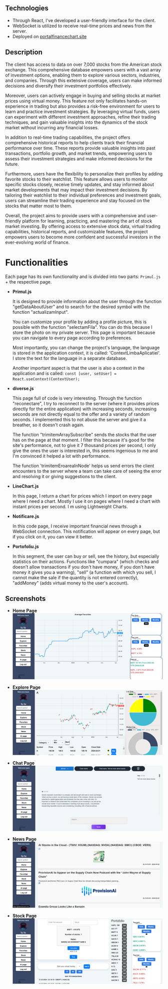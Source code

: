 ## Technologies

- Through React, I've developed a user-friendly interface for the client. 
- WebSocket is utilized to receive real-time prices and news from the server.
- Deployed on [portalfinancechart.site](https://portalfinancechart.site)


## Description

The client has access to data on over 7,000 stocks from the American stock exchange. This comprehensive database empowers users with a vast array of investment options, enabling them to explore various sectors, industries, and companies. Through this extensive coverage, users can make informed decisions and diversify their investment portfolios effectively.

Moreover, users can actively engage in buying and selling stocks at market prices using virtual money. This feature not only facilitates hands-on experience in trading but also provides a risk-free environment for users to learn and practice investment strategies. By leveraging virtual funds, users can experiment with different investment approaches, refine their trading techniques, and gain valuable insights into the dynamics of the stock market without incurring any financial losses.

In addition to real-time trading capabilities, the project offers comprehensive historical reports to help clients track their financial performance over time. These reports provide valuable insights into past transactions, portfolio growth, and market trends, empowering users to assess their investment strategies and make informed decisions for the future.

Furthermore, users have the flexibility to personalize their profiles by adding favorite stocks to their watchlist. This feature allows users to monitor specific stocks closely, receive timely updates, and stay informed about market developments that may impact their investment decisions. By tailoring their watchlist to their individual preferences and investment goals, users can streamline their trading experience and stay focused on the stocks that matter most to them.

Overall, the project aims to provide users with a comprehensive and user-friendly platform for learning, practicing, and mastering the art of stock market investing. By offering access to extensive stock data, virtual trading capabilities, historical reports, and customizable features, the project empowers users to become more confident and successful investors in the ever-evolving world of finance.


# Functionalities

Each page has its own functionality and is divided into two parts: `Primul.js` + the respective page.
- **Primul.js**

  
   It is designed to provide information about the user through the function "getDataAboutUser" and to search for the desired symbol with the function "actualizamInput".
   
   You can customize your profile by adding a profile picture, this is possible with the function "selectamFila". You can do this because I store the photo on my private server. 
   This page is important because you can navigate to every page according to preferences.
  
   Most importantly, you can change the project's language, the language is stored in the application context, it is called: 'ContextLimbaAplicatiei'. I store the text for the language in a separate database.
  
   Another important aspect is that the user is also a context in the application and is called: `const [user, setUser] = React.useContext(ContextUser);`

- **diverse.js**

  
   This page full of code is very interesting.
  Through the function "reconectare", I try to reconnect to the server (where it provides prices directly for the entire application) with increasing seconds, increasing seconds are not directly equal to the offer and a variety of random seconds.
  I implemented this to not abuse the server and give it a breather, so it doesn't crash again.
  
   The function "trimitemArraySubscribe" sends the stocks that the user has on the page at that moment. I filter this because it's good for the site's performance, not to give it 7 thousand prices per second, I only give the ones the user is interested in, this seems ingenious to me and I'm convinced it helped a lot with performance.

   The function 'trimitemEroareaInNode' helps us send errors the client encounters to the server where a team can take care of seeing the error and resolving it or giving suggestions to the client.

- **LineChart.js**

  
  
   In this page, I return a chart for prices which I import on every page where I need a chart. Mostly I use it on pages where I need a chart with instant prices per second.
  I m using Lightweight Charts.

- **Notificare.js**

  
   In this code page, I receive important financial news through a WebSocket connection.
  This notification will appear on every page, but if you click on it, you can view it better.

- **Portofoliu.js**

  
   In this segment, the user can buy or sell, see the history, but especially statistics on their actions.
   Functions like "cumpara" (which checks and doesn't allow transactions if you don't have money, if you don't have money it gives you a warning), "sell" (a function with which you sell, I cannot make the sale if the quantity is not entered correctly), "addMoney" (adds virtual money to the user's account).


## Screenshots

- **Home Page**
  ![Home Page Screenshot](https://github.com/HabaAndrei/Portal_finance_react/blob/main/pozeProiect_finance/finance_home.png)

- **Explore Page**
  ![Explore Page Screenshot](https://github.com/HabaAndrei/Portal_finance_react/blob/main/pozeProiect_finance/finance_explore.png)

- **Chat Page**
  ![Chat Page Screenshot](https://github.com/HabaAndrei/Portal_finance_react/blob/main/pozeProiect_finance/finance_chat.png)

- **News Page**
  ![News Page Screenshot](https://github.com/HabaAndrei/Portal_finance_react/blob/main/pozeProiect_finance/finance_news.png)
  
- **Stock Page**
  ![Stock Page Screenshot](https://github.com/HabaAndrei/Portal_finance_react/blob/main/pozeProiect_finance/finance_stock.png)
